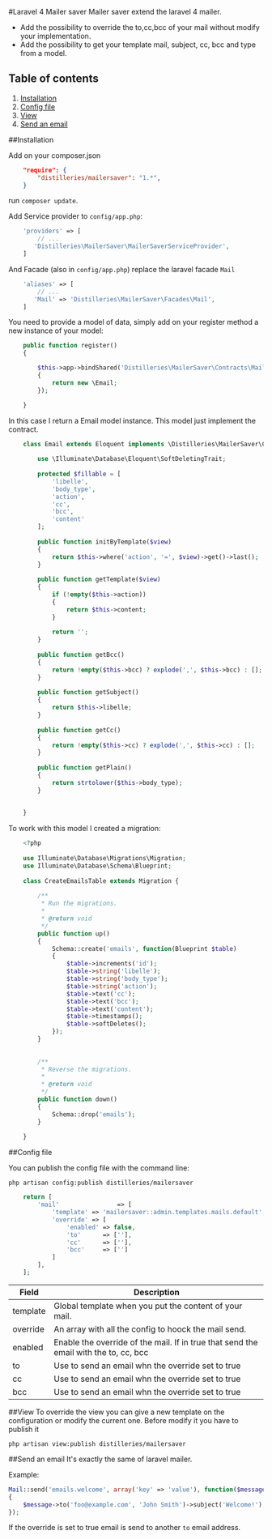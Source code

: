 #Laravel 4 Mailer saver
Mailer saver extend the laravel 4 mailer.

* Add the possibility to override the to,cc,bcc of your mail without modify your implementation.
* Add the possibility to get your template mail, subject, cc, bcc and type from a model.



## Table of contents
1. [Installation](#installation)
2. [Config file](#config-file)
3. [View](#view)
4. [Send an email](#send-an-email)


##Installation

Add on your composer.json

``` json
    "require": {
        "distilleries/mailersaver": "1.*",
    }
```

run `composer update`.

Add Service provider to `config/app.php`:

``` php
    'providers' => [
        // ...
       'Distilleries\MailerSaver\MailerSaverServiceProvider',
    ]
```

And Facade (also in `config/app.php`) replace the laravel facade `Mail`
   

``` php
    'aliases' => [
        // ...
       'Mail' => 'Distilleries\MailerSaver\Facades\Mail',
    ]
```

You need to provide a model of data, simply add on your register method a new instance of your model:

``` php
    public function register()
	{

		$this->app->bindShared('Distilleries\MailerSaver\Contracts\MailModelContract', function ($app)
		{
			return new \Email;
		});

	}
```

In this case I return a Email model instance.
This model just implement the contract.


``` php
    class Email extends Eloquent implements \Distilleries\MailerSaver\Contracts\MailModelContract {
    
        use \Illuminate\Database\Eloquent\SoftDeletingTrait;
    
        protected $fillable = [
            'libelle',
            'body_type',
            'action',
            'cc',
            'bcc',
            'content'
        ];
    
        public function initByTemplate($view)
        {
            return $this->where('action', '=', $view)->get()->last();
        }
    
        public function getTemplate($view)
        {
            if (!empty($this->action))
            {
                return $this->content;
            }
    
            return '';
        }
    
        public function getBcc()
        {
            return !empty($this->bcc) ? explode(',', $this->bcc) : [];
        }
    
        public function getSubject()
        {
            return $this->libelle;
        }
    
        public function getCc()
        {
            return !empty($this->cc) ? explode(',', $this->cc) : [];
        }
    
        public function getPlain()
        {
            return strtolower($this->body_type);
        }
    
    
    }
```

To work with this model I created a migration:

``` php
    <?php
    
    use Illuminate\Database\Migrations\Migration;
    use Illuminate\Database\Schema\Blueprint;
    
    class CreateEmailsTable extends Migration {
    
        /**
         * Run the migrations.
         *
         * @return void
         */
        public function up()
        {
            Schema::create('emails', function(Blueprint $table)
            {
                $table->increments('id');
                $table->string('libelle');
                $table->string('body_type');
                $table->string('action');
                $table->text('cc');
                $table->text('bcc');
                $table->text('content');
                $table->timestamps();
                $table->softDeletes();
            });
        }
    
    
        /**
         * Reverse the migrations.
         *
         * @return void
         */
        public function down()
        {
            Schema::drop('emails');
        }
    
    }
```

##Config file

You can publish the config file with the command line:

```ssh
php artisan config:publish distilleries/mailersaver
```


```php
    return [
        'mail'                => [
            'template' => 'mailersaver::admin.templates.mails.default',
            'override' => [
                'enabled' => false,
                'to'      => [''],
                'cc'      => [''],
                'bcc'     => ['']
            ]
        ],
    ];
```


Field | Description
----- | -----------
template | Global template when you put the content of your mail.
override | An array with all the config to hoock the mail send.
enabled | Enable the override of the mail. If in true that send the email with the to, cc, bcc
to | Use to send an email whn the override set to true
cc | Use to send an email whn the override set to true
bcc | Use to send an email whn the override set to true



##View
To override the view you can give a new template on the configuration or modify the current one.
Before modify it you have to publish it

```ssh
php artisan view:publish distilleries/mailersaver
```


##Send an email
It's exactly the same of laravel mailer.

Example:

```php
Mail::send('emails.welcome', array('key' => 'value'), function($message)
{
    $message->to('foo@example.com', 'John Smith')->subject('Welcome!');
});
```

If the override is set to true email is send to another `to` email address.